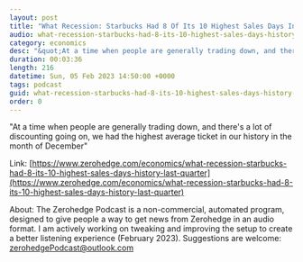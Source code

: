 ```yaml
---
layout: post
title: "What Recession: Starbucks Had 8 Of Its 10 Highest Sales Days In History Last Quarter"
audio: what-recession-starbucks-had-8-its-10-highest-sales-days-history-last-quarter-9
category: economics
desc: "&quot;At a time when people are generally trading down, and there's a lot of discounting going on, we had the highest average ticket in our history in the month of December&quot;"
duration: 00:03:36
length: 216
datetime: Sun, 05 Feb 2023 14:50:00 +0000
tags: podcast
guid: what-recession-starbucks-had-8-its-10-highest-sales-days-history-last-quarter-0
order: 0
---
```

&quot;At a time when people are generally trading down, and there's a lot of discounting going on, we had the highest average ticket in our history in the month of December&quot;

Link: [https://www.zerohedge.com/economics/what-recession-starbucks-had-8-its-10-highest-sales-days-history-last-quarter](https://www.zerohedge.com/economics/what-recession-starbucks-had-8-its-10-highest-sales-days-history-last-quarter)

About: The Zerohedge Podcast is a non-commercial, automated program, designed to give people a way to get news from Zerohedge in an audio format.  I am actively working on tweaking and improving the setup to create a better listening experience (February 2023).  Suggestions are welcome: [zerohedgePodcast@outlook.com](mailto:zerohedgePodcast@outlook.com)